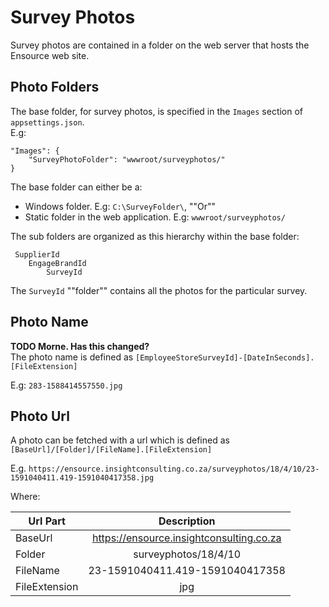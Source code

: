 # Survey Photos

Survey photos are contained in a folder on the web server that hosts the Ensource web site. 

## Photo Folders

The base folder, for survey photos, is specified in the `Images` section of ``appsettings.json``.   
E.g: 
    
    "Images": {
        "SurveyPhotoFolder": "wwwroot/surveyphotos/"
    }

The base folder can either be a:  
  * Windows folder. E.g: ``C:\SurveyFolder\``, ""Or""    
  * Static folder in the web application. E.g: ``wwwroot/surveyphotos/``

The sub folders are organized as this hierarchy within the base folder:

     SupplierId
        EngageBrandId
            SurveyId 

The ``SurveyId`` ""folder"" contains all the photos for the particular survey.

## Photo Name

**TODO Morne. Has this changed?**   
The photo name is defined as ``[EmployeeStoreSurveyId]-[DateInSeconds].[FileExtension]``

E.g: ``283-1588414557550.jpg``

## Photo Url 

A photo can be fetched with a url which is defined as ``[BaseUrl]/[Folder]/[FileName].[FileExtension]``
  
E.g. ``https://ensource.insightconsulting.co.za/surveyphotos/18/4/10/23-1591040411.419-1591040417358.jpg``    


Where: 

| Url Part        | Description | 
| ------------- |:-------------:| 
| BaseUrl      | https://ensource.insightconsulting.co.za | 
| Folder      | surveyphotos/18/4/10  | 
| FileName | 23-1591040411.419-1591040417358      | 
| FileExtension | jpg | 

